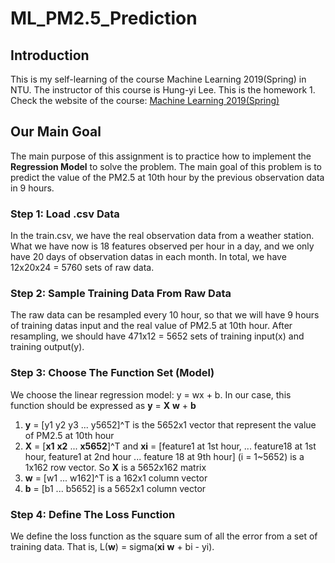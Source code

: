# ML_PM2.5_Prediction
## Introduction
This is my self-learning of the course Machine Learning 2019(Spring) in NTU. The instructor of this course is Hung-yi Lee. This is the homework 1. Check the website of the course: [Machine Learning 2019(Spring)](http://speech.ee.ntu.edu.tw/~tlkagk/courses_ML19.html)
## Our Main Goal 
The main purpose of this assignment is to practice how to implement the **Regression Model** to solve the problem. The main goal of this problem is to predict the value of the PM2.5 at 10th hour by the previous observation data in 9 hours.
### Step 1: Load .csv Data
In the train.csv, we have the real observation data from a weather station. What we have now is 18 features observed per hour in a day, and we only have 20 days of observation datas in each month. In total, we have 12x20x24 = 5760 sets of raw data. 
### Step 2: Sample Training Data From Raw Data
The raw data can be resampled every 10 hour, so that we will have 9 hours of training datas input and the real value of PM2.5 at 10th hour. After resampling, we should have 471x12 = 5652 sets of training input(x) and training output(y). 
### Step 3: Choose The Function Set (Model)
We choose the linear regression model: y = wx + b. In our case, this function should be expressed as **y** = **X** **w** + **b**
1. **y** = [y1 y2 y3 ... y5652]^T is the 5652x1 vector that represent the value of PM2.5 at 10th hour
2. **X** = [**x1** **x2** ... **x5652**]^T and **xi** = [feature1 at 1st hour, ... feature18 at 1st hour, feature1 at 2nd hour ... feature 18 at 9th hour] (i = 1~5652) is a 1x162 row vector. So **X** is a 5652x162 matrix
3. **w** = [w1 ... w162]^T is a 162x1 column vector
4. **b** = [b1 ... b5652] is a 5652x1 column vector
### Step 4: Define The Loss Function
We define the loss function as the square sum of all the error from a set of training data. That is, L(**w**) = sigma(**xi** **w** + bi - yi).





